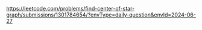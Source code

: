 https://leetcode.com/problems/find-center-of-star-graph/submissions/1301784654/?envType=daily-question&envId=2024-06-27
